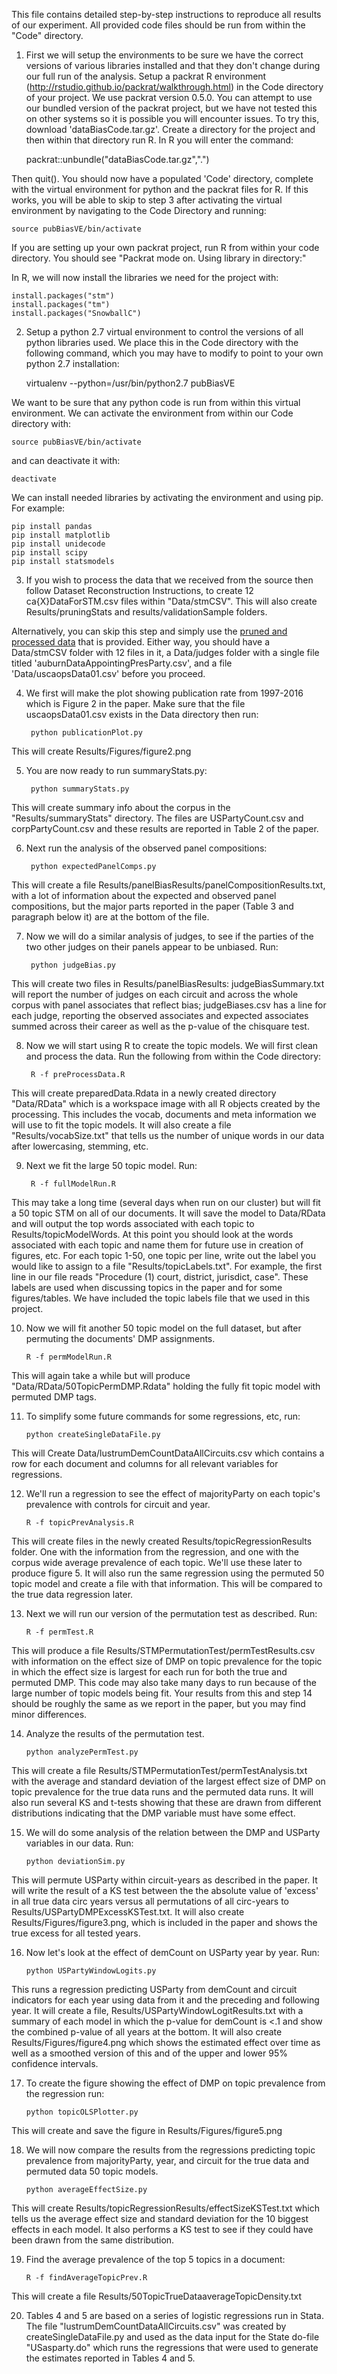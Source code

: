 This file contains detailed step-by-step instructions to reproduce all results of our experiment.  All provided code files should be run from within the "Code" directory.

1. First we will setup the environments to be sure we have the correct versions of various libraries installed and that they don't change during our full run of the analysis.  Setup a packrat R environment (http://rstudio.github.io/packrat/walkthrough.html) in the Code directory of your project.  We use packrat version 0.5.0.  You can attempt to use our bundled version of the packrat project, but we have not tested this on other systems so it is possible you will encounter issues.  To try this, download 'dataBiasCode.tar.gz'.  Create a directory for the project and then within that directory run R.  In R you will enter the command:

	packrat::unbundle("dataBiasCode.tar.gz",".")

Then quit().  You should now have a populated 'Code' directory, complete with the virtual environment for python and the packrat files for R.  If this works, you will be able to skip to step 3 after activating the virtual environment by navigating to the Code Directory and running:

	source pubBiasVE/bin/activate 

If you are setting up your own packrat project, run R from within your code directory. You should see "Packrat mode on. Using library in directory:"

In R, we will now install the libraries we need for the project with:

	install.packages("stm")
	install.packages("tm")
	install.packages("SnowballC") 


2. Setup a python 2.7 virtual environment to control the versions of all python libraries used.  We place this in the Code directory with the following command, which you may have to modify to point to your own python 2.7 installation: 	
	
	virtualenv --python=/usr/bin/python2.7 pubBiasVE

We want to be sure that any python code is run from within this virtual environment.  We can activate the environment from within our Code directory with:

	source pubBiasVE/bin/activate

and can deactivate it with:

	deactivate

We can install needed libraries by activating the environment and using pip.  For example:
	
	pip install pandas
	pip install matplotlib
	pip install unidecode
	pip install scipy
	pip install statsmodels

3. If you wish to process the data that we received from the source then follow Dataset Reconstruction Instructions, to create 12 ca{X}DataForSTM.csv files within "Data/stmCSV".  This will also create Results/pruningStats and results/validationSample folders. 

Alternatively, you can skip this step and simply use the [pruned and processed data](https://math.dartmouth.edu/~jelsdatabiasuscourts/dataset/Data.tar.gz) that is provided.  Either way, you should have a Data/stmCSV folder with 12 files in it, a Data/judges folder with a single file titled 'auburnDataAppointingPresParty.csv', and a file 'Data/uscaopsData01.csv' before you proceed.

4. We first 	will make the plot showing publication rate from 1997-2016 which is Figure 2 in the paper.  Make sure that the file uscaopsData01.csv exists in the Data directory then run:

		python publicationPlot.py

This will create Results/Figures/figure2.png

5. You are now ready to run summaryStats.py:

		python summaryStats.py

This will create summary info about the corpus in the "Results/summaryStats" directory.  The files are USPartyCount.csv and corpPartyCount.csv and these results are reported in Table 2 of the paper.

6. Next run the analysis of the observed panel compositions:

		python expectedPanelComps.py

This will create a file Results/panelBiasResults/panelCompositionResults.txt, with a lot of information about the expected and observed panel compositions, but the major parts reported in the paper (Table 3 and paragraph below it) are at the bottom of the file.

7. Now we will do a similar analysis of judges, to see if the parties of the two other judges on their panels appear to be unbiased.  Run:

		python judgeBias.py

This will create two files in Results/panelBiasResults: judgeBiasSummary.txt will report the number of judges on each circuit and across the whole corpus with panel associates that reflect bias; judgeBiases.csv has a line for each judge, reporting the observed associates and expected associates summed across their career as well as the p-value of the chisquare test.

8. Now we will start using R to create the topic models.  We will first clean and process the data.  Run the following from within the Code directory:

		R -f preProcessData.R

This will create preparedData.Rdata in a newly created directory "Data/RData" which is a workspace image with all R objects created by the processing.  This includes the vocab, documents and meta information we will use to fit the topic models. It will also create a file "Results/vocabSize.txt" that tells us the number of unique words in our data after lowercasing, stemming, etc.

9. Next we fit the large 50 topic model. Run:

		R -f fullModelRun.R

This may take a long time (several days when run on our cluster) but will fit a 50 topic STM on all of our documents.  It will save the model to Data/RData and will output the top words associated with each topic to Results/topicModelWords.  At this point you should look at the words associated with each topic and name them for future use in creation of figures, etc. For each topic 1-50, one topic per line, write out the label you would like to assign to a file "Results/topicLabels.txt". For example, the first line in our file reads "Procedure (1) court, district, jurisdict, case". These labels are used when discussing topics in the paper and for some figures/tables. We have included the topic labels file that we used in this project.

10. Now we will fit another 50 topic model on the full dataset, but after permuting the documents' DMP assignments.
	
		R -f permModelRun.R
		
This will again take a while but will produce "Data/RData/50TopicPermDMP.Rdata" holding the fully fit topic model with permuted DMP tags.

11. To simplify some future commands for some regressions, etc, run:

		python createSingleDataFile.py

This will Create Data/lustrumDemCountDataAllCircuits.csv which contains a row for each document and columns for all relevant variables for regressions.


12. We'll run a regression to see the effect of majorityParty on each topic's prevalence with controls for circuit and year.
	
		R -f topicPrevAnalysis.R

This will create files in the newly created Results/topicRegressionResults folder.  One with the information from the regression, and one with the corpus wide average prevalence of each topic.  We'll use these later to produce figure 5.  It will also run the same regression using the permuted 50 topic model and create a file with that information.  This will be compared to the true data regression later.


13. Next we will run our version of the permutation test as described.  Run:

		R -f permTest.R

This will produce a file Results/STMPermutationTest/permTestResults.csv with information on the effect size of DMP on topic prevalence for the topic in which the effect size is largest for each run for both the true and permuted DMP.  This code may also take many days to run because of the large number of topic models being fit. Your results from this and step 14 should be roughly the same as we report in the paper, but you may find minor differences.

14. Analyze the results of the permutation test.  
	
		python analyzePermTest.py

This will create a file Results/STMPermutationTest/permTestAnalysis.txt with the average and standard deviation of the largest effect size of DMP on topic prevalence for the true data runs and the permuted data runs. It will also run several KS and t-tests showing that these are drawn from different distributions indicating that the DMP variable must have some effect. 

15. We will do some analysis of the relation between the DMP and USParty variables in our data.  Run:

		python deviationSim.py

This will permute USParty within circuit-years as described in the paper. It will write the result of a KS test between the the absolute value of 'excess' in all true data circ years versus all permutations of all circ-years to Results/USPartyDMPExcessKSTest.txt. It will also create Results/Figures/figure3.png, which is included in the paper and shows the true excess for all tested years.

16. Now let's look at the effect of demCount on USParty year by year.  Run:

		python USPartyWindowLogits.py

This runs a regression predicting USParty from demCount and circuit indicators for each year using data from it and the preceding and following year.  It will create a file, Results/USPartyWindowLogitResults.txt with a summary of each model in which the p-value for demCount is <.1 and show the combined p-value of all years at the bottom. It will also create Results/Figures/figure4.png which shows the estimated effect over time as well as a smoothed version of this and of the upper and lower 95% confidence intervals.  

17. To create the figure showing the  effect of DMP on topic prevalence from the regression run:
	
		python topicOLSPlotter.py

This will create and save the figure in Results/Figures/figure5.png

18. We will now compare the results from the regressions predicting topic prevalence from majorityParty, year, and circuit for the true data and permuted data 50 topic models.

		python averageEffectSize.py

This will create Results/topicRegressionResults/effectSizeKSTest.txt which tells us the average effect size and standard deviation for the 10 biggest effects in each model.  It also performs a KS test to see if they could have been drawn from the same distribution.

19. Find the average prevalence of the top 5 topics in a document:
	
		R -f findAverageTopicPrev.R

This will create a file Results/50TopicTrueDataaverageTopicDensity.txt

20. Tables 4 and 5 are based on a series of logistic regressions run in Stata. The file "lustrumDemCountDataAllCircuits.csv" was created by createSingleDataFile.py and used as the data input for the State do-file "USasparty.do" which runs the regressions that were used to generate the estimates reported in Tables 4 and 5.
